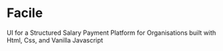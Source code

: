# Facile
UI for a Structured Salary Payment Platform for Organisations built with Html, Css, and Vanilla Javascript
